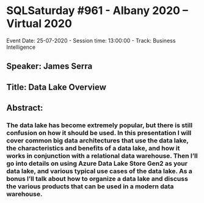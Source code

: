 # SQLSaturday #961 - Albany 2020 – Virtual 2020
Event Date: 25-07-2020 - Session time: 13:00:00 - Track: Business Intelligence
## Speaker: James Serra
## Title: Data Lake Overview
## Abstract:
### The data lake has become extremely popular, but there is still confusion on how it should be used. In this presentation I will cover common big data architectures that use the data lake, the characteristics and benefits of a data lake, and how it works in conjunction with a relational data warehouse. Then I’ll go into details on using Azure Data Lake Store Gen2 as your data lake, and various typical use cases of the data lake. As a bonus I’ll talk about how to organize a data lake and discuss the various products that can be used in a modern data warehouse.
